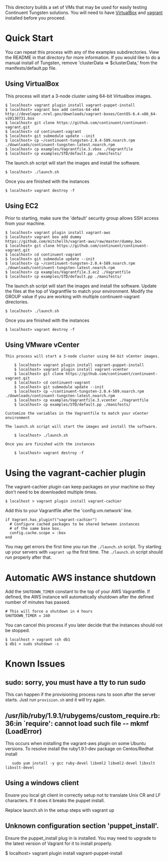 This directory builds a set of VMs that may be used for easily testing Continuent Tungsten solutions. You will need to have [VirtualBox](https://www.virtualbox.org/) and [vagrant](http://www.vagrantup.com/) installed before you proceed.

# Quick Start

You can repeat this process with any of the examples subdirectories. View the README in that directory for more information. If you would like to do a manual install of Tungsten, remove 'clusterData => $clusterData,' from the manifests/default.pp file.

## Using VirtualBox

This process will start a 3-node cluster using 64-bit Virtualbox images.

    $ localhost> vagrant plugin install vagrant-puppet-install
    $ localhost> vagrant box add centos-64-x64 http://developer.nrel.gov/downloads/vagrant-boxes/CentOS-6.4-x86_64-v20130731.box
    $ localhost> git clone https://github.com/continuent/continuent-vagrant.git
    $ localhost> cd continuent-vagrant
    $ localhost> git submodule update --init
    $ localhost> cp ~/continuent-tungsten-2.0.4-589.noarch.rpm ./downloads/continuent-tungsten-latest.noarch.rpm
    $ localhost> cp examples/Vagrantfile.3.vbox ./Vagrantfile
    $ localhost> cp examples/STD/default.pp ./manifests/

The launch.sh script will start the images and install the software.

    $ localhost> ./launch.sh

Once you are finished with the instances

    $ localhost> vagrant destroy -f

## Using EC2

Prior to starting, make sure the 'default' security group allows SSH access from your machine.

    $ localhost> vagrant plugin install vagrant-aws  
    $ localhost> vagrant box add dummy https://github.com/mitchellh/vagrant-aws/raw/master/dummy.box
    $ localhost> git clone https://github.com/continuent/continuent-vagrant.git
    $ localhost> cd continuent-vagrant
    $ localhost> git submodule update --init
    $ localhost> cp ~/continuent-tungsten-2.0.4-589.noarch.rpm ./downloads/continuent-tungsten-latest.noarch.rpm
    $ localhost> cp examples/Vagrantfile.3.ec2 ./Vagrantfile
    $ localhost> cp examples/STD/default.pp ./manifests/

The launch.sh script will start the images and install the software. Update the files at the top of Vagrantfile to match your environment. Modify the GROUP value if you are working with multiple continuent-vagrant directories.

    $ localhost> ./launch.sh

Once you are finished with the instances

    $ localhost> vagrant destroy -f


## Using VMware vCenter

    This process will start a 3-node cluster using 64-bit vCenter images.

        $ localhost> vagrant plugin install vagrant-puppet-install
        $ localhost> vagrant plugin install vagrant-vcenter
        $ localhost> git clone https://github.com/continuent/continuent-vagrant.git
        $ localhost> cd continuent-vagrant
        $ localhost> git submodule update --init
        $ localhost> cp ~/continuent-tungsten-2.0.4-589.noarch.rpm ./downloads/continuent-tungsten-latest.noarch.rpm
        $ localhost> cp examples/Vagrantfile.3.vcenter ./Vagrantfile
        $ localhost> cp examples/STD/default.pp ./manifests/

    Customize the variables in the Vagrantfile to match your vCenter environment

    The launch.sh script will start the images and install the software.

        $ localhost> ./launch.sh

    Once you are finished with the instances

        $ localhost> vagrant destroy -f



# Using the vagrant-cachier plugin

The vagrant-cachier plugin can keep packages on your machine so they don't need to be downloaded multiple times.

    $ localhost > vagrant plugin install vagrant-cachier

Add this to your Vagrantfile after the 'config.vm.network' line.

    if Vagrant.has_plugin?("vagrant-cachier")
      # Configure cached packages to be shared between instances
      # of the same base box.
      config.cache.scope = :box
    end

You may get errors the first time you run the `./launch.sh` script. Try starting up your servers with `vagrant up` the first time. The `./launch.sh` script should run properly after that.

# Automatic AWS instance shutdown

Add the `SHUTDOWN_TIMER` constant to the top of your AWS Vagrantfile. If defined, the AWS instance will automatically shutdown after the defined number of minutes has passed.

    # This will force a shutdown in 4 hours
    SHUTDOWN_TIMER = 240

You can cancel this process if you later decide that the instances should not be stopped.

    $ localhost > vagrant ssh db1
    $ db1 > sudo shutdown -c

# Known Issues

## sudo: sorry, you must have a tty to run sudo

This can happen if the provisioning process runs to soon after the server starts. Just run `provision.sh` and it will try again.

## /usr/lib/ruby/1.9.1/rubygems/custom_require.rb:36:in `require': cannot load such file -- mkmf (LoadError)

This occurs when installing the vagrant-aws plugin on some Ubuntu versions. To resolve install the ruby1.9.1-dev package
on Centos/Redhat install

       sudo yum install -y gcc ruby-devel libxml2 libxml2-devel libxslt libxslt-devel

## Using a windows client

Enusre you local git client in correctly setup not to translate Unix CR and LF characters. If it does it breaks the puppet install.

Replace launch.sh in the setup steps with vagrant up

## Unknown configuration section 'puppet_install'.

Ensure the puppet_install plug in is installed. You may need to upgrade to the latest version of Vagrant for it to install properly.

   $ localhost> vagrant plugin install vagrant-puppet-install

